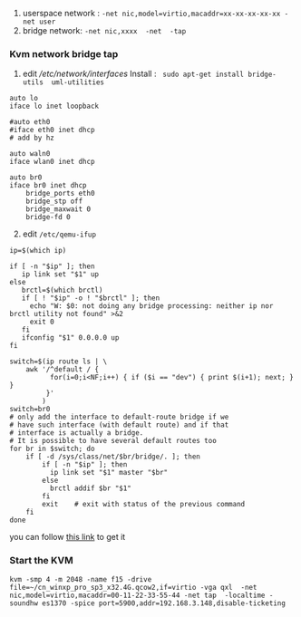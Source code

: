 1. userspace network : `-net nic,model=virtio,macaddr=xx-xx-xx-xx-xx -net user`
2. bridge network: `-net nic,xxxx  -net  -tap`


### Kvm network bridge tap ###
1.  edit */etc/network/interfaces*
Install  :
``` sudo apt-get install bridge-utils  uml-utilities```

```
auto lo
iface lo inet loopback

#auto eth0
#iface eth0 inet dhcp
# add by hz 

auto waln0
iface wlan0 inet dhcp

auto br0
iface br0 inet dhcp
    bridge_ports eth0
    bridge_stp off
    bridge_maxwait 0
    bridge-fd 0

```
2. edit `/etc/qemu-ifup`

```
ip=$(which ip)

if [ -n "$ip" ]; then
   ip link set "$1" up
else
   brctl=$(which brctl)
   if [ ! "$ip" -o ! "$brctl" ]; then
     echo "W: $0: not doing any bridge processing: neither ip nor brctl utility not found" >&2
     exit 0
   fi
   ifconfig "$1" 0.0.0.0 up
fi

switch=$(ip route ls | \
    awk '/^default / {
          for(i=0;i<NF;i++) { if ($i == "dev") { print $(i+1); next; } }
         }'
        )
switch=br0
# only add the interface to default-route bridge if we
# have such interface (with default route) and if that
# interface is actually a bridge.
# It is possible to have several default routes too
for br in $switch; do
    if [ -d /sys/class/net/$br/bridge/. ]; then
        if [ -n "$ip" ]; then
          ip link set "$1" master "$br"
        else
          brctl addif $br "$1"
        fi
        exit    # exit with status of the previous command
    fi
done
```

you can follow [this link](www.linux-kvm.org/page/Networking) to get it

### Start the KVM  ###
```
kvm -smp 4 -m 2048 -name f15 -drive file=~/cn_winxp_pro_sp3_x32.4G.qcow2,if=virtio -vga qxl  -net nic,model=virtio,macaddr=00-11-22-33-55-44 -net tap  -localtime -soundhw es1370 -spice port=5900,addr=192.168.3.148,disable-ticketing

```

